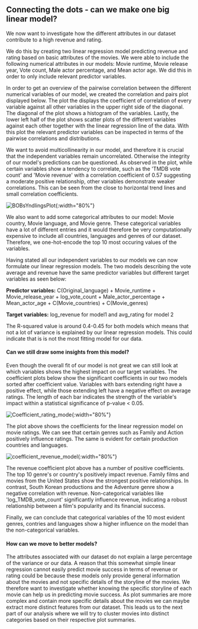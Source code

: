 ## Connecting the dots - can we make one big linear model? 

We now want to investigate how the different attributes in our dataset contribute to a high revenue and rating.

We do this by creating two linear regression model predicting revenue and rating based on basic attributes of the movies. We were able to include the following numerical attributes in our models: Movie runtime, Movie release year, Vote count, Male actor percentage, and Mean actor age. We did this in order to only include relevant predictor variables. 

In order to get an overview of the pairwise correlation between the different numerical variables of our model, we created the correlation and pairs plot displayed below. The plot the displays the coefficient of correlation of every variable against all other variables in the upper right side of the diagonal. The diagonal of the plot shows a histogram of the variables. Lastly, the lower left half of the plot shows scatter plots of the different variables against each other together with the linear regression line of the data. With this plot the relevant predictor variables can be inspected in terms of the pairwise correlations and distributions. 

We want to avoid multicollinearity in our model, and therefore it is crucial that the independent variables remain uncorrelated. Otherwise the integrity of our model's predictions can be questioned. As observed in the plot, while certain variables show a tendency to correlate, such as the 'TMDB vote count' and 'Movie revenue' with a correlation coefficient of 0.57 suggesting a moderate positive relationship, other variables demonstrate weaker correlations. This can be seen from the close to horizontal trend lines and small correlation coefficients. 


![BOBsYndlingsPlot](figures/Big_linear_model/BOBsYndlingsPlot.png){:width="80%"}

We also want to add some categorical attributes to our model: Movie country, Movie language, and Movie genre. These categorical variables have a lot of different entries and it would therefore be very computationally expensive to include all countries, languages and genres of our dataset. Therefore, we one-hot-encode the top 10 most occuring values of the variables. 

Having stated all our independent variables to our models we can now formulate our linear regression models. The two models describing the vote average and revenue have the same predictor variables but different target variables as seen below:

**Predictor variables:** C(Original_language) + Movie_runtime + Movie_release_year + log_vote_count + Male_actor_percentage + Mean_actor_age + C(Movie_countries) + C(Movie_genres)

**Target variables:** log_revenue for model1 and avg_rating for model 2

The R-squared value is around 0.4-0.45 for both models which means that not a lot of variance is explained by our linear regression models. This could indicate that is is not the most fitting model for our data.

#### Can we still draw some insights from this model?
Even though the overall fit of our model is not great we can still look at which variables shows the highest impact on our target variables. The coefficient plots below show the significant coefficients in our two models sorted after coefficient value.  Variables with bars extending right have a positive effect, while those extending left have a negative effect on average ratings. The length of each bar indicates the strength of the variable's impact within a statistical significance of p-value < 0.05.

![Coefficient_rating_mode](figures/Big_linear_model/Coefficients_rating_model.png){:width="80%"}

The plot above shows the coefficients for the linear regression model on movie ratings. We can see that certain genres such as Family and Action positively influence ratings. The same is evident for certain production countries and languages.

![coefficient_revenue_model](figures/Big_linear_model/Coefficients_revenue_model.png){:width="80%"}

The revenue coefficient plot above has a number of positive coefficients.  The top 10 genre's or country's positively impact revenue. Family films and movies from the United States show the strongest positive relationships. In contrast, South Korean productions and the Adventure genre show a negative correlation with revenue. Non-categorical variables like 'log_TMDB_vote_count' significantly influence revenue, indicating a robust relationship between a film's popularity and its financial success.

Finally, we can conclude that categorical variables of the 10 most evident genres, contries and languages show a higher influence on the model than the non-categorical variables. 


#### How can we move to better models?
The attributes associated with our dataset do not explain a large percentage of the variance or our data. A reason that this somewhat simple linear regression cannot easily predict movie success in terms of revenue or rating could be because these models only provide general information about the movies and not specific details of the storyline of the movies. 
We therefore want to investigate whether knowing the specific storyline of each movie can help us in predicting movie success. As plot summaries are more complex and contain more specific details about the movies we can maybe extract more distinct features from our dataset. This leads us to the next part of our analysis where we will try to cluster movies into distinct categories based on their respective plot summaries. 


